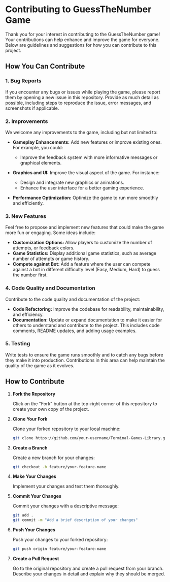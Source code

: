 # Contributing to GuessTheNumber Game

Thank you for your interest in contributing to the GuessTheNumber game! Your contributions can help enhance and improve the game for everyone. Below are guidelines and suggestions for how you can contribute to this project.

## How You Can Contribute

### 1. **Bug Reports**

If you encounter any bugs or issues while playing the game, please report them by opening a new issue in this repository. Provide as much detail as possible, including steps to reproduce the issue, error messages, and screenshots if applicable.

### 2. **Improvements**

We welcome any improvements to the game, including but not limited to:

- **Gameplay Enhancements:** Add new features or improve existing ones. For example, you could:
    - Improve the feedback system with more informative messages or graphical elements.

- **Graphics and UI:** Improve the visual aspect of the game. For instance:
  - Design and integrate new graphics or animations.
  - Enhance the user interface for a better gaming experience.
  
- **Performance Optimization:** Optimize the game to run more smoothly and efficiently.

### 3. **New Features**

Feel free to propose and implement new features that could make the game more fun or engaging. Some ideas include:
- **Customization Options:** Allow players to customize the number of attempts, or feedback colors.
- **Game Statistics:** Display additional game statistics, such as average number of attempts or game history.
- **Compete against Bot:** Add a feature where the user can compete against a bot in different difficulty level (Easy, Medium, Hard) to guess the number first.

### 4. **Code Quality and Documentation**

Contribute to the code quality and documentation of the project:
- **Code Refactoring:** Improve the codebase for readability, maintainability, and efficiency.
- **Documentation:** Update or expand documentation to make it easier for others to understand and contribute to the project. This includes code comments, README updates, and adding usage examples.

### 5. **Testing**

Write tests to ensure the game runs smoothly and to catch any bugs before they make it into production. Contributions in this area can help maintain the quality of the game as it evolves.

## How to Contribute

1. **Fork the Repository**

   Click on the "Fork" button at the top-right corner of this repository to create your own copy of the project.

2. **Clone Your Fork**

   Clone your forked repository to your local machine:

   ```bash
   git clone https://github.com/your-username/Terminal-Games-Library.git
3. **Create a Branch**

    Create a new branch for your changes:

   ```bash
   git checkout -b feature/your-feature-name
4. **Make Your Changes**
    
    Implement your changes and test them thoroughly.
5. **Commit Your Changes**

    Commit your changes with a descriptive message:

   ```bash
   git add .
   git commit -m "Add a brief description of your changes"
6. **Push Your Changes**

    Push your changes to your forked repository:

   ```bash
   git push origin feature/your-feature-name
7. **Create a Pull Request**

    Go to the original repository and create a pull request from your branch. Describe your changes in detail and explain why they should be merged.

